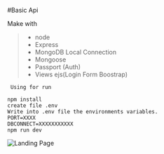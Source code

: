 #Basic Api

Make with
 >- node
 >- Express 
 >- MongoDB Local Connection
 >- Mongoose
 >- Passport (Auth)
 >- Views ejs(Login Form Boostrap)

` Using for run`

    npm install
    create file .env
    Write into .env file the environments variables.
    PORT=XXXX
    DBCONNECT=XXXXXXXXXXX
    npm run dev    


![Landing Page](images/screenshot1.png  "Logo Title Text 1")
